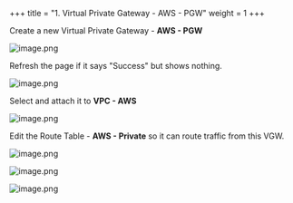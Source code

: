 +++
title = "1. Virtual Private Gateway - AWS - PGW"
weight = 1
+++


Create a new Virtual Private Gateway - **AWS - PGW**


![image.png](https://prod-files-secure.s3.us-west-2.amazonaws.com/d5da4832-3825-4b06-9f7d-86c687d890a2/330d9412-b5e2-41c2-86ba-66c9f4fa82d6/image.png?X-Amz-Algorithm=AWS4-HMAC-SHA256&X-Amz-Content-Sha256=UNSIGNED-PAYLOAD&X-Amz-Credential=AKIAT73L2G45HZZMZUHI%2F20240907%2Fus-west-2%2Fs3%2Faws4_request&X-Amz-Date=20240907T192239Z&X-Amz-Expires=3600&X-Amz-Signature=995063ede3c38fc4203a7a3deb15046968971a8bb05861aa5bd85138c0dea17b&X-Amz-SignedHeaders=host&x-id=GetObject)


Refresh the page if it says "Success" but shows nothing.


![image.png](https://prod-files-secure.s3.us-west-2.amazonaws.com/d5da4832-3825-4b06-9f7d-86c687d890a2/d3b02044-81aa-4990-af24-c7140f784c21/image.png?X-Amz-Algorithm=AWS4-HMAC-SHA256&X-Amz-Content-Sha256=UNSIGNED-PAYLOAD&X-Amz-Credential=AKIAT73L2G45HZZMZUHI%2F20240907%2Fus-west-2%2Fs3%2Faws4_request&X-Amz-Date=20240907T192239Z&X-Amz-Expires=3600&X-Amz-Signature=8727690d47a9b50b14b1f9aa10e3c5d49145daf808cb834001b45c24d8262b7f&X-Amz-SignedHeaders=host&x-id=GetObject)


Select and attach it to **VPC - AWS**


![image.png](https://prod-files-secure.s3.us-west-2.amazonaws.com/d5da4832-3825-4b06-9f7d-86c687d890a2/c4bb2bf1-9956-42f9-8d1a-6319b893192e/image.png?X-Amz-Algorithm=AWS4-HMAC-SHA256&X-Amz-Content-Sha256=UNSIGNED-PAYLOAD&X-Amz-Credential=AKIAT73L2G45HZZMZUHI%2F20240907%2Fus-west-2%2Fs3%2Faws4_request&X-Amz-Date=20240907T192239Z&X-Amz-Expires=3600&X-Amz-Signature=e02a7e242f5c012838a658e9cea1b5d326bdfb9592e3371b4b5d8bd01eb47cc3&X-Amz-SignedHeaders=host&x-id=GetObject)


Edit the Route Table - **AWS - Private** so it can route traffic from this VGW.


![image.png](https://prod-files-secure.s3.us-west-2.amazonaws.com/d5da4832-3825-4b06-9f7d-86c687d890a2/3e4acad0-4c0e-4f11-86b1-bd63fb30145d/image.png?X-Amz-Algorithm=AWS4-HMAC-SHA256&X-Amz-Content-Sha256=UNSIGNED-PAYLOAD&X-Amz-Credential=AKIAT73L2G45HZZMZUHI%2F20240907%2Fus-west-2%2Fs3%2Faws4_request&X-Amz-Date=20240907T192239Z&X-Amz-Expires=3600&X-Amz-Signature=13bd61fd71e6dee7f43fcc3230ffdbaec7e2dc310dc4632d7159afb9b3f6020e&X-Amz-SignedHeaders=host&x-id=GetObject)


![image.png](https://prod-files-secure.s3.us-west-2.amazonaws.com/d5da4832-3825-4b06-9f7d-86c687d890a2/424b778e-2ce9-487e-99e5-b179a35f49d6/image.png?X-Amz-Algorithm=AWS4-HMAC-SHA256&X-Amz-Content-Sha256=UNSIGNED-PAYLOAD&X-Amz-Credential=AKIAT73L2G45HZZMZUHI%2F20240907%2Fus-west-2%2Fs3%2Faws4_request&X-Amz-Date=20240907T192239Z&X-Amz-Expires=3600&X-Amz-Signature=0c920f7ca1b2bb29ae91b61db4ef8e05f33d5cafd311d7a62f75e5ef7b676565&X-Amz-SignedHeaders=host&x-id=GetObject)


![image.png](https://prod-files-secure.s3.us-west-2.amazonaws.com/d5da4832-3825-4b06-9f7d-86c687d890a2/5c412718-7ea4-47b9-b63b-6b0c0f33ebc7/image.png?X-Amz-Algorithm=AWS4-HMAC-SHA256&X-Amz-Content-Sha256=UNSIGNED-PAYLOAD&X-Amz-Credential=AKIAT73L2G45HZZMZUHI%2F20240907%2Fus-west-2%2Fs3%2Faws4_request&X-Amz-Date=20240907T192239Z&X-Amz-Expires=3600&X-Amz-Signature=d29b104cffaec0380f3678f806034f8a864140c5067a30db51f5e3cc3fb9ecf9&X-Amz-SignedHeaders=host&x-id=GetObject)



